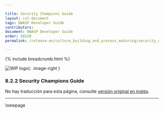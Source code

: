 ```yaml
---

title: Security Champions Guide
layout: col-document
tags: OWASP Developer Guide
contributors:
document: OWASP Developer Guide
order: 50220
permalink: /release-es/culture_building_and_process_maturing/security_champions/security_champions_guide/

---
```


{% include breadcrumb.html %}

<style type="text/css">
.image-right {
  height: 180px;
  display: block;
  margin-left: auto;
  margin-right: auto;
  float: right;
}
</style>

![WIP logo](../../../assets/images/dg_wip.png "Work in progress"){: .image-right }

### 8.2.2 Security Champions Guide

No hay traducción para esta página, consulte [versión original en inglés][release1022].

----

[release1022]: https://github.com/OWASP/www-project-developer-guide/blob/main/release/10-culture-process/02-security-champions/02-security-champions-guide.md

\newpage
